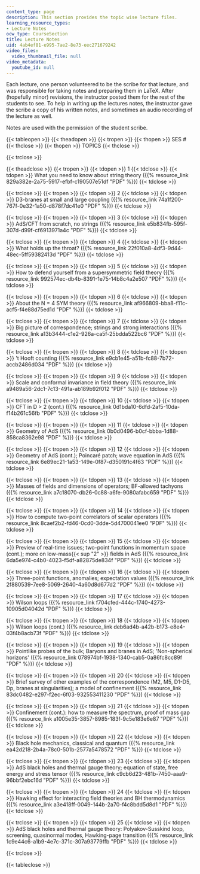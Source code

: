 ```yaml
---
content_type: page
description: This section provides the topic wise lecture files.
learning_resource_types:
- Lecture Notes
ocw_type: CourseSection
title: Lecture Notes
uid: 4ab4ef81-e995-7ae2-8e73-eec271679242
video_files:
  video_thumbnail_file: null
video_metadata:
  youtube_id: null
---
```


Each lecture, one person volunteered to be the scribe for that lecture, and was responsible for taking notes and preparing them in LaTeX. After (hopefully minor) revisions, the instructor posted them for the rest of the students to see. To help in writing up the lectures notes, the instructor gave the scribe a copy of his written notes, and sometimes an audio recording of the lecture as well.

Notes are used with the permission of the student scribe.

{{< tableopen >}}
{{< theadopen >}}
{{< tropen >}}
{{< thopen >}}
SES #
{{< thclose >}}
{{< thopen >}}
TOPICS
{{< thclose >}}

{{< trclose >}}

{{< theadclose >}}
{{< tropen >}}
{{< tdopen >}}
1
{{< tdclose >}}
{{< tdopen >}}
What you need to know about string theory ({{% resource_link 829a382e-2a75-5917-efbf-c190507e51df "PDF" %}})
{{< tdclose >}}

{{< trclose >}}
{{< tropen >}}
{{< tdopen >}}
2
{{< tdclose >}}
{{< tdopen >}}
D3-branes at small and large coupling ({{% resource_link 74a1f200-767f-0e32-1a50-d878f7dc41e0 "PDF" %}})
{{< tdclose >}}

{{< trclose >}}
{{< tropen >}}
{{< tdopen >}}
3
{{< tdclose >}}
{{< tdopen >}}
AdS/CFT from scratch, no strings ({{% resource_link e5b834fb-595f-307d-d99f-cf6913971a4c "PDF" %}})
{{< tdclose >}}

{{< trclose >}}
{{< tropen >}}
{{< tdopen >}}
4
{{< tdclose >}}
{{< tdopen >}}
What holds up the throat? ({{% resource_link 22f010a8-4df3-9d44-48ec-5ff59382413d "PDF" %}})
{{< tdclose >}}

{{< trclose >}}
{{< tropen >}}
{{< tdopen >}}
5
{{< tdclose >}}
{{< tdopen >}}
How to defend yourself from a supersymmetric field theory ({{% resource_link 992574ec-db4b-8391-1e75-14b8c4a2e507 "PDF" %}})
{{< tdclose >}}

{{< trclose >}}
{{< tropen >}}
{{< tdopen >}}
6
{{< tdclose >}}
{{< tdopen >}}
About the N = 4 SYM theory ({{% resource_link af966809-bba8-f11c-acf5-f4e88d75ed1d "PDF" %}})
{{< tdclose >}}

{{< trclose >}}
{{< tropen >}}
{{< tdopen >}}
7
{{< tdclose >}}
{{< tdopen >}}
Big picture of correspondence; strings and strong interactions ({{% resource_link a13b3444-c1e2-926a-ca5f-25bdda522bc6 "PDF" %}})
{{< tdclose >}}

{{< trclose >}}
{{< tropen >}}
{{< tdopen >}}
8
{{< tdclose >}}
{{< tdopen >}}
't Hooft counting ({{% resource_link e9cb1e45-a51b-fc88-7b72-accb2486d034 "PDF" %}})
{{< tdclose >}}

{{< trclose >}}
{{< tropen >}}
{{< tdopen >}}
9
{{< tdclose >}}
{{< tdopen >}}
Scale and conformal invariance in field theory ({{% resource_link a9489a56-2dc1-7c13-491a-ab189b92f012 "PDF" %}})
{{< tdclose >}}

{{< trclose >}}
{{< tropen >}}
{{< tdopen >}}
10
{{< tdclose >}}
{{< tdopen >}}
CFT in D > 2 (cont.) ({{% resource_link 0d1bda10-6dfd-2af5-10da-f14b261c56fb "PDF" %}})
{{< tdclose >}}

{{< trclose >}}
{{< tropen >}}
{{< tdopen >}}
11
{{< tdclose >}}
{{< tdopen >}}
Geometry of AdS ({{% resource_link 0b0d0496-b0cf-bbba-1d88-858ca8362e98 "PDF" %}})
{{< tdclose >}}

{{< trclose >}}
{{< tropen >}}
{{< tdopen >}}
12
{{< tdclose >}}
{{< tdopen >}}
Geometry of AdS (cont.); Poincaré patch; wave equation in AdS ({{% resource_link 6e89ec21-1a53-149e-0f87-d350191c4f63 "PDF" %}})
{{< tdclose >}}

{{< trclose >}}
{{< tropen >}}
{{< tdopen >}}
13
{{< tdclose >}}
{{< tdopen >}}
Masses of fields and dimensions of operators; BF-allowed tachyons ({{% resource_link a7c18070-db26-0c88-a6fe-9080afabc659 "PDF" %}})
{{< tdclose >}}

{{< trclose >}}
{{< tropen >}}
{{< tdopen >}}
14
{{< tdclose >}}
{{< tdopen >}}
How to compute two-point correlators of scalar operators ({{% resource_link 8caef2b2-fd46-0cd0-3dde-5d4700041ee0 "PDF" %}})
{{< tdclose >}}

{{< trclose >}}
{{< tropen >}}
{{< tdopen >}}
15
{{< tdclose >}}
{{< tdopen >}}
Preview of real-time issues; two-point functions in momentum space (cont.); more on low-mass{{< sup "2" >}} fields in AdS ({{% resource_link 6da5e974-c4b0-4023-f5df-a82875de834f "PDF" %}})
{{< tdclose >}}

{{< trclose >}}
{{< tropen >}}
{{< tdopen >}}
16
{{< tdclose >}}
{{< tdopen >}}
Three-point functions, anomalies; expectation values ({{% resource_link 2f880539-7ee8-5069-2640-4a60d8d677d2 "PDF" %}})
{{< tdclose >}}

{{< trclose >}}
{{< tropen >}}
{{< tdopen >}}
17
{{< tdclose >}}
{{< tdopen >}}
Wilson loops ({{% resource_link f704cfed-444c-1740-4273-10905d04042d "PDF" %}})
{{< tdclose >}}

{{< trclose >}}
{{< tropen >}}
{{< tdopen >}}
18
{{< tdclose >}}
{{< tdopen >}}
Wilson loops (cont.) ({{% resource_link deb6ad4b-a42b-b173-e8e4-03f4b8acb73f "PDF" %}})
{{< tdclose >}}

{{< trclose >}}
{{< tropen >}}
{{< tdopen >}}
19
{{< tdclose >}}
{{< tdopen >}}
Pointlike probes of the bulk; Baryons and branes in AdS; 'Non-spherical horizons' ({{% resource_link 078974bf-1938-1340-cab5-0a86fc8cc89f "PDF" %}})
{{< tdclose >}}

{{< trclose >}}
{{< tropen >}}
{{< tdopen >}}
20
{{< tdclose >}}
{{< tdopen >}}
Brief survey of other examples of the correspondence (M2, M5, D1-D5, Dp, branes at singularities); a model of confinement ({{% resource_link 83dc0482-e297-f2ec-6f03-932553411230 "PDF" %}})
{{< tdclose >}}

{{< trclose >}}
{{< tropen >}}
{{< tdopen >}}
21
{{< tdclose >}}
{{< tdopen >}}
Confinement (cont.): how to measure the spectrum, proof of mass gap ({{% resource_link a1005e35-3857-8985-183f-9c5e183e6e87 "PDF" %}})
{{< tdclose >}}

{{< trclose >}}
{{< tropen >}}
{{< tdopen >}}
22
{{< tdclose >}}
{{< tdopen >}}
Black hole mechanics, classical and quantum ({{% resource_link ea42d218-2b4a-78c0-501b-2577a5478572 "PDF" %}})
{{< tdclose >}}

{{< trclose >}}
{{< tropen >}}
{{< tdopen >}}
23
{{< tdclose >}}
{{< tdopen >}}
AdS black holes and thermal gauge theory; equation of state, free energy and stress tensor ({{% resource_link c9cb6d23-481b-7450-aaa9-96bbf2ebc16d "PDF" %}})
{{< tdclose >}}

{{< trclose >}}
{{< tropen >}}
{{< tdopen >}}
24
{{< tdclose >}}
{{< tdopen >}}
Hawking effect for interacting field theories and BH thermodynamics ({{% resource_link a3e418ff-0049-144b-2a70-f4c8bdd5d8d1 "PDF" %}})
{{< tdclose >}}

{{< trclose >}}
{{< tropen >}}
{{< tdopen >}}
25
{{< tdclose >}}
{{< tdopen >}}
AdS black holes and thermal gauge theory: Polyakov-Susskind loop, screening, quasinormal modes, Hawking-page transition ({{% resource_link 1c9e44c6-a1b9-4e7c-371c-307a93779ffb "PDF" %}})
{{< tdclose >}}

{{< trclose >}}

{{< tableclose >}}